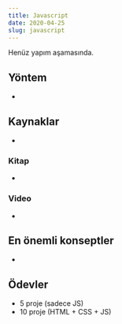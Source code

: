```yaml
---
title: Javascript
date: 2020-04-25
slug: javascript
---
```


Henüz yapım aşamasında.

## Yöntem

-

## Kaynaklar

-

### Kitap

-

### Video

-

## En önemli konseptler

-

## Ödevler

- 5 proje (sadece JS)
- 10 proje (HTML + CSS + JS)
